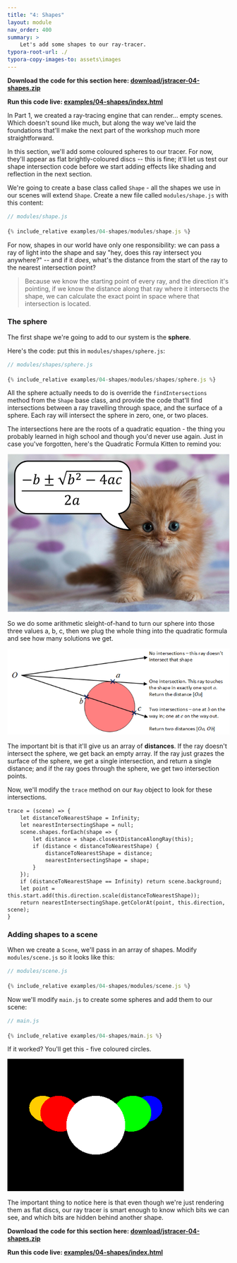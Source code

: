 ```yaml
---
title: "4: Shapes"
layout: module
nav_order: 400
summary: >
    Let's add some shapes to our ray-tracer.
typora-root-url: ./
typora-copy-images-to: assets\images
---
```


**Download the code for this section here: [download/jstracer-04-shapes.zip](download/jstracer-04-hapes.zip)**

**Run this code live: [examples/04-shapes/index.html](examples/04-shapes/index.html)**

In Part 1, we created a ray-tracing engine that can render... empty scenes. Which doesn't sound like much, but along the way we've laid the foundations that'll make the next part of the workshop much more straightforward.

In this section, we'll add some coloured spheres to our tracer. For now, they'll appear as flat brightly-coloured discs -- this is fine; it'll let us test our shape intersection code before we start adding effects like shading and reflection in the next section.

We're going to create a base class called `Shape` - all the shapes we use in our scenes will extend `Shape`. Create a new file called `modules/shape.js` with this content:

```javascript
// modules/shape.js

{% include_relative examples/04-shapes/modules/shape.js %}
```

For now, shapes in our world have only one responsibility: we can pass a ray of light into the shape and say "hey, does this ray intersect you anywhere?" -- and if it *does*, what's the distance from the start of the ray to the nearest intersection point?

> Because we know the starting point of every ray, and the direction it's pointing, if we know the distance along that ray where it intersects the shape, we can calculate the exact point in space where that intersection is located.

### The sphere

The first shape we're going to add to our system is the **sphere**.

Here's the code: put this in `modules/shapes/sphere.js`:

```javascript
// modules/shapes/sphere.js

{% include_relative examples/04-shapes/modules/shapes/sphere.js %}
```

All the sphere actually needs to do is override the `findIntersections` method from the `Shape` base class, and provide the code that'll find intersections between a ray travelling through space, and the surface of a sphere. Each ray will intersect the sphere in zero, one, or two places.

The intersections here are the roots of a quadratic equation - the thing you probably learned in high school and though you'd never use again. Just in case you've forgotten, here's the Quadratic Formula Kitten to remind you:

![image-20220319164818563](assets/images/image-20220319164818563.png)

So we do some arithmetic sleight-of-hand to turn our sphere into those three values a, b, c, then we plug the whole thing into the quadratic formula and see how many solutions we get.



![image-20220319161740559](assets/images/image-20220319161740559.png)

The important bit is that it'll give us an array of **distances**. If the ray doesn't intersect the sphere, we get back an empty array. If the ray just grazes the surface of the sphere, we get a single intersection, and return a single distance; and if the ray goes through the sphere, we get two intersection points.

Now, we'll modify the `trace` method on our `Ray` object to look for these intersections.

```
trace = (scene) => {  
    let distanceToNearestShape = Infinity;
    let nearestIntersectingShape = null;
    scene.shapes.forEach(shape => {
        let distance = shape.closestDistanceAlongRay(this);
        if (distance < distanceToNearestShape) {
            distanceToNearestShape = distance;
            nearestIntersectingShape = shape;
        }
    });
    if (distanceToNearestShape == Infinity) return scene.background;
    let point = this.start.add(this.direction.scale(distanceToNearestShape));
    return nearestIntersectingShape.getColorAt(point, this.direction, scene);
}
```

### Adding shapes to a scene

When we create a `Scene`, we'll pass in an array of shapes. Modify `modules/scene.js` so it looks like this:

```javascript
// modules/scene.js

{% include_relative examples/04-shapes/modules/scene.js %}
```

Now we'll modify `main.js` to create some spheres and add them to our scene:

```javascript
// main.js

{% include_relative examples/04-shapes/main.js %}
```

If it worked? You'll get this - five coloured circles.

![image-20220319234731133](assets/images/image-20220319234731133.png)

The important thing to notice here is that even though we're just rendering them as flat discs, our ray tracer is smart enough to know which bits we can see, and which bits are hidden behind another shape.

**Download the code for this section here: [download/jstracer-04-shapes.zip](download/jstracer-04-hapes.zip)**

**Run this code live: [examples/04-shapes/index.html](examples/04-shapes/index.html)**

